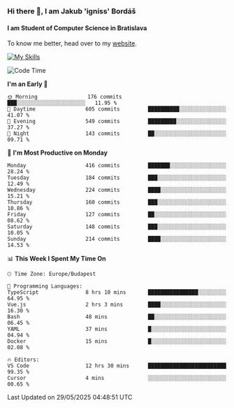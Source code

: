 ### Hi there 👋, I am Jakub 'igniss' Bordáš

#### I am Student of Computer Science in Bratislava
To know me better, head over to my [website](https://bordas.sk).

[![My Skills](https://skillicons.dev/icons?i=js,typescript,html,css,figma,svelte,vue,next,postgresql,nest,express,nodejs)](https://bordas.sk)


<!--START_SECTION:waka-->
![Code Time](http://img.shields.io/badge/Code%20Time-1%2C918%20hrs%2032%20mins-blue)

**I'm an Early 🐤** 

```text
🌞 Morning                176 commits         ███░░░░░░░░░░░░░░░░░░░░░░   11.95 % 
🌆 Daytime                605 commits         ██████████░░░░░░░░░░░░░░░   41.07 % 
🌃 Evening                549 commits         █████████░░░░░░░░░░░░░░░░   37.27 % 
🌙 Night                  143 commits         ██░░░░░░░░░░░░░░░░░░░░░░░   09.71 % 
```
📅 **I'm Most Productive on Monday** 

```text
Monday                   416 commits         ███████░░░░░░░░░░░░░░░░░░   28.24 % 
Tuesday                  184 commits         ███░░░░░░░░░░░░░░░░░░░░░░   12.49 % 
Wednesday                224 commits         ████░░░░░░░░░░░░░░░░░░░░░   15.21 % 
Thursday                 160 commits         ███░░░░░░░░░░░░░░░░░░░░░░   10.86 % 
Friday                   127 commits         ██░░░░░░░░░░░░░░░░░░░░░░░   08.62 % 
Saturday                 148 commits         ███░░░░░░░░░░░░░░░░░░░░░░   10.05 % 
Sunday                   214 commits         ████░░░░░░░░░░░░░░░░░░░░░   14.53 % 
```


📊 **This Week I Spent My Time On** 

```text
🕑︎ Time Zone: Europe/Budapest

💬 Programming Languages: 
TypeScript               8 hrs 10 mins       ████████████████░░░░░░░░░   64.95 % 
Vue.js                   2 hrs 3 mins        ████░░░░░░░░░░░░░░░░░░░░░   16.30 % 
Bash                     48 mins             ██░░░░░░░░░░░░░░░░░░░░░░░   06.45 % 
YAML                     37 mins             █░░░░░░░░░░░░░░░░░░░░░░░░   04.94 % 
Docker                   15 mins             █░░░░░░░░░░░░░░░░░░░░░░░░   02.08 % 

🔥 Editors: 
VS Code                  12 hrs 30 mins      █████████████████████████   99.35 % 
Cursor                   4 mins              ░░░░░░░░░░░░░░░░░░░░░░░░░   00.65 % 
```


 Last Updated on 29/05/2025 04:48:51 UTC
<!--END_SECTION:waka-->
